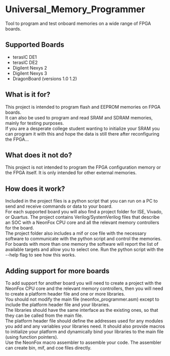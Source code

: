 # Universal_Memory_Programmer
Tool to program and test onboard memories on a wide range of FPGA boards.  

## Supported Boards
- terasIC DE1  
- terasIC DE2  
- Digilent Nexys 2  
- Digilent Nexys 3  
- DragonBoard (versions 1.0 1.2)  

## What is it for?
This project is intended to program flash and EEPROM memories on FPGA boards.  
It can also be used to program and read SRAM and SDRAM memories, mainly for testing purposes.  
If you are a desperate college student wanting to initialize your SRAM you can program it with this and hope the data is still there after reconfiguring the FPGA...  

## What does it not do?
This project is not intended to program the FPGA configuration memory or the FPGA itself. It is only intended for other external memories.  

## How does it work?
Included in the project files is a python script that you can run on a PC to send and receive commands or data to your board.  
For each supported board you will also find a project folder for ISE, Vivado, or Quartus. The project contains Verilog/SystemVerilog files that describe an SOC with a NeonFox CPU core and all the relevant memory controllers for the board.  
The project folder also includes a mif or coe file with the necessary software to communicate with the python script and control the memories. For boards with more than one memory the software will report the list of available targets and allow you to select one. Run the python script with the --help flag to see how this works.  

## Adding support for more boards
To add support for another board you will need to create a project with the NeonFox CPU core and the relevant memory controllers, then you will need to create a platform header file and one or more libraries.  
You should not modify the main file (neonfox_programmer.asm) except to include the platform header file and your libraries.  
The libraries should have the same interface as the existing ones, so that they can be called from the main file.  
The platform header file should define the addresses used for any modules you add and any variables your libraries need. It should also provide macros to initialize your platform and dynamically bind your libraries to the main file (using function pointers).  
Use the NeonFox macro assembler to assemble your code. The assembler can create bin, mif, and coe files directly.  
